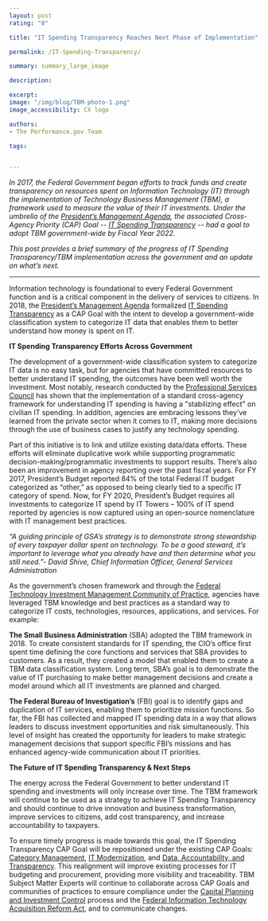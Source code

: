 ```yaml
---
layout: post
rating: "0"

title: "IT Spending Transparency Reaches Next Phase of Implementation"

permalink: /IT-Spending-Transparency/

summary: summary_large_image

description:

excerpt:
image: "/img/blog/TBM-photo-1.png"
image_accessibility: CX logo

authors:
- The Performance.gov Team

tags:


---
```

*In 2017, the Federal Government began efforts to track funds and create transparency on resources spent on Information Technology (IT) through the implementation of Technology Business Management (TBM), a framework used to measure the value of their IT investments. Under the umbrella of the [President’s Management Agenda](https://www.performance.gov/PMA/PMA.html), the associated Cross-Agency Priority (CAP) Goal -- [IT Spending Transparency](https://www.performance.gov/CAP/tbm/) -- had a goal to adopt TBM government-wide by Fiscal Year 2022.*

*This post provides a brief summary of the progress of IT Spending Transparency/TBM implementation across the government and an update on what’s next.*

----------
Information technology is foundational to every Federal Government function and is a critical component in the delivery of services to citizens. In 2018, the [President’s Management Agenda](https://www.performance.gov/PMA/PMA.html) formalized [IT Spending Transparency](https://www.performance.gov/CAP/tbm/) as a CAP Goal with the intent to develop a government-wide classification system to categorize IT data that enables them to better understand how money is spent on IT.

**IT Spending Transparency Efforts Across Government**

The development of a government-wide classification system to categorize IT data is no easy task, but for agencies that have committed resources to better understand IT spending, the outcomes have been well worth the investment. Most notably, research conducted by the [Professional Services Council](https://www.pscouncil.org/) has shown that the implementation of a standard cross-agency framework for understanding IT spending is having a "stabilizing effect" on civilian IT spending. In addition, agencies are embracing lessons they’ve learned from the private sector when it comes to IT, making more decisions through the use of business cases to justify any technology spending.

Part of this initiative is to link and utilize existing data/data efforts. These efforts will eliminate duplicative work while supporting programmatic decision-making/programmatic investments to support results. There’s also been an improvement in agency reporting over the past fiscal years. For FY 2017, President’s Budget reported 84% of the total Federal IT budget categorized as “other,” as opposed to being clearly tied to a specific IT category of spend. Now, for FY 2020, President’s Budget requires all investments to categorize IT spend by IT Towers – 100% of IT spend reported by agencies is now captured using an open-source nomenclature with IT management best practices.


*“A guiding principle of GSA’s strategy is to demonstrate strong stewardship of every taxpayer dollar spent on technology. To be a good steward, it’s important to leverage what you already have and then determine what you still need.”- David Shive, Chief Information Officer, General Services Administration*

As the government’s chosen framework and through the [Federal Technology Investment Management Community of Practice](https://www.cio.gov/about/members-and-leadership/ftim-cop/), agencies have leveraged TBM knowledge and best practices as a standard way to categorize IT costs, technologies, resources, applications, and services. For example:

**The Small Business Administration** (SBA) adopted the TBM framework in 2018. To create consistent standards for IT spending, the CIO’s office first spent time defining the core functions and services that SBA provides to customers. As a result, they created a model that enabled them to create a TBM data classification system. Long term, SBA’s goal is to demonstrate the value of IT purchasing to make better management decisions and create a model around which all IT investments are planned and charged.

**The Federal Bureau of Investigation’s** (FBI) goal is to identify gaps and duplication of IT services, enabling them to prioritize mission functions. So far, the FBI has collected and mapped IT spending data in a way that allows leaders to discuss investment opportunities and risk simultaneously. This level of insight has created the opportunity for leaders to make strategic management decisions that support specific FBI’s missions and has enhanced agency-wide communication about IT priorities.

**The Future of IT Spending Transparency & Next Steps**

The energy across the Federal Government to better understand IT spending and investments will only increase over time. The TBM framework will continue to be used as a strategy to achieve IT Spending Transparency and should continue to drive innovation and business transformation, improve services to citizens, add cost transparency, and increase accountability to taxpayers.  

To ensure timely progress is made towards this goal, the IT Spending Transparency CAP Goal will be repositioned under the existing CAP Goals: [Category Management](https://www.performance.gov/CAP/category-management/), [IT Modernization](https://www.performance.gov/CAP/it-mod/), and [Data, Accountability, and Transparency](https://www.performance.gov/CAP/leveragingdata/). This realignment will improve existing processes for IT budgeting and procurement, providing more visibility and traceability. TBM Subject Matter Experts will continue to collaborate across CAP Goals and communities of practices to ensure compliance under the [Capital Planning and Investment Control](https://www.cio.gov/policies-and-priorities/cpic/) process and the [Federal Information Technology Acquisition Reform Act](https://www.congress.gov/113/plaws/publ291/PLAW-113publ291.pdf#page=148%5D), and to communicate changes.
